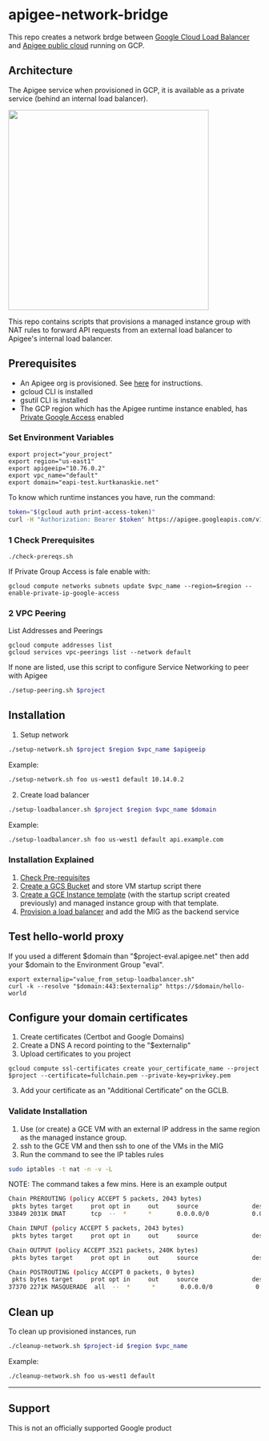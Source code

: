 # apigee-network-bridge

This repo creates a network brdge between [Google Cloud Load Balancer](https://cloud.google.com/load-balancing/docs/https) and [Apigee public cloud](https://cloud.google.com/apigee/docs) running on GCP.

## Architecture

The Apigee service when provisioned in GCP, it is available as a private service (behind an internal load balancer). 

<img src="./ngsaas-networking.png" align="center" height="400" width="400">

This repo contains scripts that provisions a managed instance group with NAT rules to forward API requests from an external load balancer to Apigee's internal load balancer. 

## Prerequisites

* An Apigee org is provisioned. See [here](https://cloud.google.com/apigee/docs/api-platform/get-started/overview) for instructions. 
* gcloud CLI is installed
* gsutil CLI is installed
* The GCP region which has the Apigee runtime instance enabled, has [Private Google Access](https://cloud.google.com/vpc/docs/configure-private-google-access#config-pga) enabled

### Set Environment Variables
```
export project="your_project"
export region="us-east1"
export apigeeip="10.76.0.2"
export vpc_name="default"
export domain="eapi-test.kurtkanaskie.net"
```
To know which runtime instances you have, run the command:

```bash
token="$(gcloud auth print-access-token)"
curl -H "Authorization: Bearer $token" https://apigee.googleapis.com/v1/organizations/$project/instances
```

### 1 Check Prerequisites

```
./check-prereqs.sh
```
If Private Group Access is fale enable with:
```
gcloud compute networks subnets update $vpc_name --region=$region --enable-private-ip-google-access
```

### 2 VPC Peering

List Addresses and Peerings
```
gcloud compute addresses list
gcloud services vpc-peerings list --network default
```

If none are listed, use this script to configure Service Networking to peer with Apigee

```bash
./setup-peering.sh $project
```

## Installation

1) Setup network
```bash
./setup-network.sh $project $region $vpc_name $apigeeip
```

Example:

```bash
./setup-network.sh foo us-west1 default 10.14.0.2
```

2) Create load balancer
```bash
./setup-loadbalancer.sh $project $region $vpc_name $domain
```

Example:

```bash
./setup-loadbalancer.sh foo us-west1 default api.example.com
```

### Installation Explained

1. [Check Pre-requisites](./check-prereqs.sh)
2. [Create a GCS Bucket](./setup-gcs.sh) and store VM startup script there
3. [Create a GCE Instance template](./setup-mig.sh) (with the startup script created previously) and managed instance group with that template. 
4. [Provision a load balancer](./setup-loadbalancer.sh) and add the MIG as the backend service

## Test hello-world proxy
If you used a different $domain than "$project-eval.apigee.net" then add your $domain to the Environment Group "eval".

```
export externalip="value_from_setup-loadbalancer.sh"
curl -k --resolve "$domain:443:$externalip" https://$domain/hello-world
```

##  Configure your domain certificates

1. Create certificates (Certbot and Google Domains)
2. Create a DNS A record pointing to the "$externalip"
3. Upload certificates to you project
```
gcloud compute ssl-certificates create your_certificate_name --project $project --certificate=fullchain.pem --private-key=privkey.pem
```
3. Add your certificate as an "Additional Certificate" on the GCLB.


### Validate Installation

1. Use (or create) a GCE VM with an external IP address in the same region as the managed instance group.
2. ssh to the GCE VM and then ssh to one of the VMs in the MIG
3. Run the command to see the IP tables rules

```bash
sudo iptables -t nat -n -v -L
```

NOTE: The command takes a few mins. Here is an example output

```bash
Chain PREROUTING (policy ACCEPT 5 packets, 2043 bytes)
 pkts bytes target     prot opt in     out     source               destination         
33849 2031K DNAT       tcp  --  *      *       0.0.0.0/0            0.0.0.0/0            tcp dpt:443 to:10.5.8.2

Chain INPUT (policy ACCEPT 5 packets, 2043 bytes)
 pkts bytes target     prot opt in     out     source               destination         

Chain OUTPUT (policy ACCEPT 3521 packets, 240K bytes)
 pkts bytes target     prot opt in     out     source               destination         

Chain POSTROUTING (policy ACCEPT 0 packets, 0 bytes)
 pkts bytes target     prot opt in     out     source               destination         
37370 2271K MASQUERADE  all  --  *      *       0.0.0.0/0            0.0.0.0/0     
```

## Clean up

To clean up provisioned instances, run

```bash
./cleanup-network.sh $project-id $region $vpc_name
```
Example:

```bash
./cleanup-network.sh foo us-west1 default
```
___

## Support

This is not an officially supported Google product
